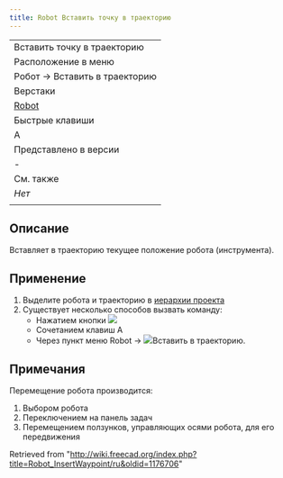 ```yaml
---
title: Robot Вставить точку в траекторию
---
```

|  |
| --- |
| Вставить точку в траекторию |
| Расположение в меню |
| Робот → Вставить в траекторию |
| Верстаки |
| [Robot](/Robot_Workbench/ru "Robot Workbench/ru") |
| Быстрые клавиши |
| A |
| Представлено в версии |
| - |
| См. также |
| *Нет* |
|  |

## Описание

Вставляет в траекторию текущее положение робота (инструмента).

## Применение

1. Выделите робота и траекторию в [иерархии проекта](/Tree_view/ru "Tree view/ru")
2. Существует несколько способов вызвать команду:
   * Нажатием кнопки ![](/images/Robot_InsertWaypoint.svg)
   * Сочетанием клавиш A
   * Через пункт меню Robot → ![](/images/Robot_InsertWaypoint.svg)Вставить в траекторию.

## Примечания

Перемещение робота производится:

1. Выбором робота
2. Переключением на панель задач
3. Перемещением ползунков, управляющих осями робота, для его передвижения

Retrieved from "<http://wiki.freecad.org/index.php?title=Robot_InsertWaypoint/ru&oldid=1176706>"